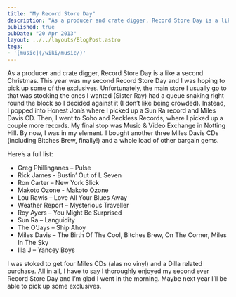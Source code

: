 ```yaml
---
title: "My Record Store Day"
description: "As a producer and crate digger, Record Store Day is a like a second Christmas."
published: true
pubDate: "20 Apr 2013"
layout: ../../layouts/BlogPost.astro
tags:
- '[music](/wiki/music/)'
---
```


As a producer and crate digger, Record Store Day is a like a second Christmas. This year was my second Record Store Day and I was hoping to pick up some of the exclusives. Unfortunately, the main store I usually go to that was stocking the ones I wanted (Sister Ray) had a queue snaking right round the block so I decided against it (I don’t like being crowded). Instead, I popped into Honest Jon’s where I picked up a Sun Ra record and Miles Davis CD. Then, I went to Soho and Reckless Records, where I picked up a couple more records. My final stop was Music & Video Exchange in Notting Hill. By now, I was in my element. I bought another three Miles Davis CDs (including Bitches Brew, finally!) and a whole load of other bargain gems.

Here’s a full list:

- Greg Phillinganes – Pulse
- Rick James - Bustin’ Out of L Seven
- Ron Carter – New York Slick
- Makoto Ozone - Makoto Ozone
- Lou Rawls – Love All Your Blues Away
- Weather Report – Mysterious Traveller
- Roy Ayers – You Might Be Surprised
- Sun Ra – Languidity
- The O’Jays – Ship Ahoy
- Miles Davis – The Birth Of The Cool, Bitches Brew, On The Corner, Miles In The Sky
- Illa J – Yancey Boys

I was stoked to get four Miles CDs (alas no vinyl) and a Dilla related purchase. All in all, I have to say I thoroughly enjoyed my second ever Record Store Day and I’m glad I went in the morning. Maybe next year I’ll be able to pick up some exclusives.
